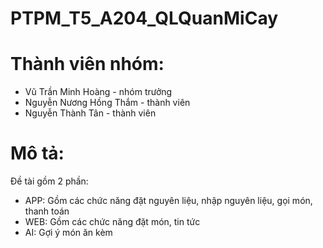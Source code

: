 # PTPM_T5_A204_QLQuanMiCay
# Thành viên nhóm:
- Vũ Trần Minh Hoàng - nhóm trưởng
- Nguyễn Nương Hồng Thắm - thành viên
- Nguyễn Thành Tân - thành viên

# Mô tả:
Đề tài gồm 2 phần:
  - APP: Gồm các chức năng đặt nguyên liệu, nhập nguyên liệu, gọi món, thanh toán
  - WEB: Gồm các chức năng đặt món, tin tức
  - AI: Gợi ý món ăn kèm
